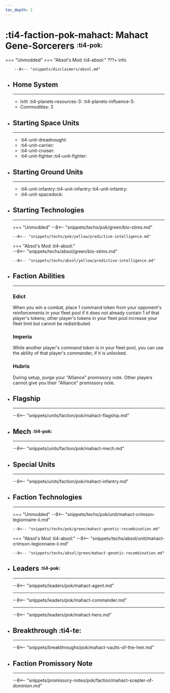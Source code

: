 ```yaml
---
toc_depth: 2
---
```


# :ti4-faction-pok-mahact: Mahact Gene-Sorcerers <sup><sub>:ti4-pok:</sub></sup>
=== "Unmodded"
=== "Absol's Mod :ti4-absol:" 
    ???+ info

        --8<-- "snippets/disclaimers/absol.md"

<div class="grid cards" markdown>

-   ## __Home System__

    ---

    * Ixth :ti4-planets-resources-3: :ti4-planets-influence-5:
    * Commodities: 3

</div>

<div class="grid cards" markdown>

-   ## __Starting Space Units__

    ---

    * :ti4-unit-dreadnought:
    * :ti4-unit-carrier:
    * :ti4-unit-cruiser:
    * :ti4-unit-fighter::ti4-unit-fighter:

-   ## __Starting Ground Units__

    ---

    * :ti4-unit-infantry::ti4-unit-infantry::ti4-unit-infantry:
    * :ti4-unit-spacedock:

-   ## __Starting Technologies__

    ---
    === "Unmodded"
        --8<-- "snippets/techs/pok/green/bio-stims.md"

        --8<-- "snippets/techs/pok/yellow/predictive-intelligence.md"

    === "Absol's Mod :ti4-absol:"  
        --8<-- "snippets/techs/absol/green/bio-stims.md"

        --8<-- "snippets/techs/absol/yellow/predictive-intelligence.md"

-   ## __Faction Abilities__

    ---
    ### **Edict**
    
    When you win a combat, place 1 command token from your opponent's reinforcements in your fleet pool if it does not already contain 1 of that player's tokens; other player's tokens in your fleet pool increase your fleet limit but cannot be redistributed.

    ### **Imperia**

    While another player's command token is in your fleet pool, you can use the ability of that player's commander, if it is unlocked.

    ### **Hubris**

    During setup, purge your "Alliance" promissory note. Other players cannot give you their "Alliance" promissory note.

-   ## __Flagship__

    ---
    --8<-- "snippets/units/faction/pok/mahact-flagship.md"

-   ## __Mech__ <sup><sub>:ti4-pok:</sub></sup>

    ---
    --8<-- "snippets/units/faction/pok/mahact-mech.md"

</div>

<div class="grid cards" markdown>

-   ## __Special Units__

    ---
    --8<-- "snippets/units/faction/pok/mahact-infantry.md"

</div>

<div class="grid cards" markdown>

-   ## __Faction Technologies__

    ---
    === "Unmodded"
        --8<-- "snippets/techs/pok/unit/mahact-crimson-legionnaire-ii.md"

        --8<-- "snippets/techs/pok/green/mahact-genetic-recombination.md"

    === "Absol's Mod :ti4-absol:"
        --8<-- "snippets/techs/absol/unit/mahact-crimson-legionnaire-ii.md"

        --8<-- "snippets/techs/absol/green/mahact-genetic-recombination.md"

-   ## __Leaders__ <sup><sub>:ti4-pok:</sub></sup>

    ---
    
    --8<-- "snippets/leaders/pok/mahact-agent.md"

    ---

    --8<-- "snippets/leaders/pok/mahact-commander.md"

    ---

    --8<-- "snippets/leaders/pok/mahact-hero.md"

- ## __Breakthrough__ :ti4-te:

    ---
    --8<-- "snippets/breakthroughs/pok/mahact-vaults-of-the-heir.md"

-   ## __Faction Promissory Note__

    ---
    --8<-- "snippets/promissory-notes/pok/faction/mahact-scepter-of-dominion.md"

</div>